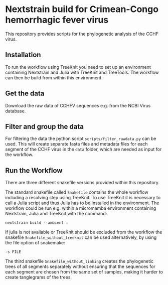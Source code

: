 # Nextstrain build for Crimean-Congo hemorrhagic fever virus

This repository provides scripts for the phylogenetic analysis of the CCHF virus.

## Installation
To run the workflow using TreeKnit you need to set up an environment containing Nextstrain and Julia with TreeKnit and TreeTools. The workflow can then be build from within this environment. 

## Get the data
Download the raw data of CCHFV sequences e.g. from the NCBI Virus database.

## Filter and group the data
For filtering the data the python script `scripts/filter_rawdata.py` can be used. This will create separate fasta files and metadata files for each segment of the CCHF virus in the `data`  folder, which are needed as input for the workflow. 

## Run the Workflow
There are three different snakefile versions provided within this repository. 

The standard snakefile called `Snakefile` contains the whole workflow including a resolving step using TreeKnit. To use TreeKnit it is necessary to call a Julia script and thus Julia has to be installed in the environment. The workflow could be run e.g. within a micromamba environment containing Nextstrain, Julia and TreeKnit with the command: 
```
nextstrain build --ambient .
```
If julia is not available or TreeKnit should be excluded from the workflow the snakefile `Snakefile_without_treeknit` can be used alternatively, by using the file option of snakemake: 
```
-s FILE
```

The third snakefile `Snakefile_without_linking` creates the phylogenetic trees of all segments separately without ensuring that the sequences for each segment are chosen from the same set of samples, making it harder to create tanglegrams of the trees. 
